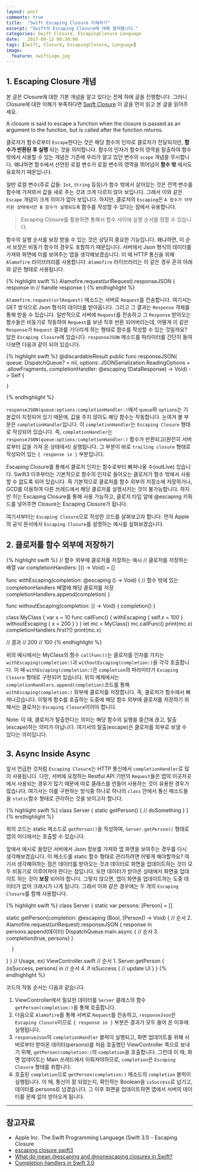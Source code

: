 ```yaml
---
layout: post
comments: true
title:  "Swift Escaping Closure 이해하기"
excerpt: "Swift의 Escaping Closure에 대해 알아봅니다."
categories: Swift Closure, EscapingClosure Language
date:   2017-09-12 00:30:00
tags: [Swift, Closure, EscapingClosure, Language]
image:
  feature: swiftLogo.jpg
---
```


## 1. Escaping Closure 개념

본 글은 Closure에 대한 기본 개념을 알고 있다는 전제 하에 글을 진행합니다. 그러니 Closure에 대한 이해가 부족하다면 [Swift Closure](https://hcn1519.github.io/articles/2017-05/swift_closure) 이 글을 먼저 읽고 본 글을 읽어주세요.

<div class="message">
  A closure is said to escape a function when the closure is passed as an argument to the function, but is called after the function returns.
</div>

클로저가 함수로부터 `Escape`한다는 것은 해당 함수의 인자로 클로저가 전달되지만, **함수가 반환된 후 실행** 되는 것을 의미합니다. 함수의 인자가 함수의 영역을 탈출하여 함수 밖에서 사용할 수 있는 개념은 기존에 우리가 알고 있던 변수의 `scope` 개념을 무시합니다. 왜냐하면 함수에서 선언된 로컬 변수가 로컬 변수의 영역을 뛰어넘어 **함수 밖** 에서도 유효하기 때문입니다.

일반 로컬 변수(주로 값들: `Int`, `String` 등등)가 함수 밖에서 살아있는 것은 전역 변수를 함수에 가져와서 값을 새로 주는 것과 크게 다르지 않아 보입니다. 그래서 이와 같은 `Escape` 개념이 크게 의미가 없어 보입니다. 하지만, 클로저의 `Escaping`은 `A 함수가 마무리된 상태에서만 B 함수가 실행되도록` 함수를 작성할 수 있다는 점에서 유용합니다.

> Escaping Closure를 활용하면 통해서 함수 사이에 실행 순서를 정할 수 있습니다.

함수의 실행 순서를 보장 받을 수 있는 것은 상당히 중요한 기능입니다. 왜냐하면, 이 순서 보장은 비동기 함수의 경우도 포함하기 때문입니다. 서버에서 Json 형식의 데이터를 가져와 화면에 이를 보여주는 앱을 생각해보겠습니다. 이 때 HTTP 통신을 위해 `Alamofire` 라이브러리를 사용합니다. `Alamofire` 라이브러리는 이 같은 경우 흔히 아래와 같은 형태로 사용됩니다.

{% highlight swift %}
Alamofire.request(urlRequest).responseJSON { response in
  // handle response
}
{% endhighlight %}

`Alamofire.request(urlRequest)` 메소드는 서버로 `Request`를 전송합니다. 여기서는 GET 방식으로 Json 형식의 데이터를 받아옵니다. 그리고 그 결과는 `Response` 객체를 통해 받을 수 있습니다. 일반적으로 서버에 `Request`를 전송하고 그 `Response` 받아오는 함수들은 비동기로 작동하여 `Request`를 보낸 직후 반환 되어버리는데, 어떻게 이 같은 `Response`가 `Request` 결과를 기다리게 하는 형태로 함수를 작성할 수 있는 것일까요? 답은 `Escaping Closure`에 있습니다. `responseJSON` 메소드를 파라미터를 간단히 들여다보면 다음과 같이 되어 있습니다.

{% highlight swift %}
@discardableResult
    public func responseJSON(
        queue: DispatchQueue? = nil,
        options: JSONSerialization.ReadingOptions = .allowFragments,
        completionHandler: @escaping (DataResponse<Any>) -> Void)
        -> Self
    {

    }
{% endhighlight %}

`responseJSON(queue:options:completionHandler:)`에서 `queue`와 `options`는 기본값이 지정되어 있기 때문에, 값을 주지 않아도 해당 함수는 작동합니다. 눈여겨 볼 부분은 `completionHandler`입니다. 이 `completionHandler`는 `Escaping Closure` 형태로 작성되어 있습니다. 즉, `completionHandler`는 `responseJSON(queue:options:completionHandler:)` 함수가 반환되고(완전히 서버로부터 값을 가져 온 상태에서) 실행됩니다. 그 부분이 바로 `trailing closure` 형태로 작성되어 있는 `{ response in }` 부분입니다.

<div class="message">
  Escaping Closure를 통해서 클로저 인자는 함수로부터 빠져나올 수(outLive) 있습니다. Swift3 이후부터는 기본적으로 함수의 인자로 들어오는 클로저가 함수 밖에서 사용할 수 없도록 되어 있습니다. 즉 기본적으로 클로저를 함수 외부의 저장소에 저장하거나, GCD를 이용하여 다른 쓰레드에서 해당 클로저를 실행시키는 것이 불가능합니다. 하지만 이는 Escaping Closure를 통해 사용 가능하고, 클로저 타입 앞에 @escaping 키워드를 넣어주면 Closure는 Escaping Closure가 됩니다.
</div>

여기서부터는 `Escaping Closure`으로 작성한 코드를 살펴보고자 합니다. 먼저 Apple의 공식 문서에서 `Escaping Closure`를 설명하는 예시를 살펴보겠습니다.

## 2. 클로저를 함수 외부에 저장하기

{% highlight swift %}
// 함수 외부에 클로저를 저장하는 예시
// 클로저를 저장하는 배열
var completionHandlers: [() -> Void] = []

func withEscaping(completion: @escaping () -> Void) {
    // 함수 밖에 있는 completionHandlers 배열에 해당 클로저를 저장
    completionHandlers.append(completion)
}

func withoutEscaping(completion: () -> Void) {
    completion()
}

class MyClass {
    var x = 10
    func callFunc() {
        withEscaping { self.x = 100 }
        withoutEscaping { x = 200 }
    }
}
let mc = MyClass()
mc.callFunc()
print(mc.x)
completionHandlers.first?()
print(mc.x)

// 결과
// 200
// 100
{% endhighlight %}

위의 예시에서는 MyClass의 함수 `callFunc()`는 클로저를 인자를 가지는 `withEscaping(completion:)`과 `withoutEscaping(completion:)`을 각각 호출합니다. 이 때 `withEscaping(completion:)`은 `completion`의 파라미터가 `Escaping Closure` 형태로 구현되어 있습니다. 위의 예제에서는 `completionHandlers.append(completion)`코드를 통해 `withEscaping(completion:)` 외부에 클로저를 저장합니다. 즉, 클로저가 함수에서 빠져나갔습니다. 이렇게 함수를 호출하는 도중에 해당 함수 외부에 클로저를 저장하기 위해서는 클로저는 `Escaping Closure`이어야 합니다.

<div class="message">
  Note: 이 때, 클로저가 탈출한다는 의미는 해당 함수의 실행을 중간에 끊고, 탈출(escape)하는 의미가 아닙니다. 여기서의 탈출(escape)은 클로저를 외부로 보낼 수 있다는 의미입니다.
</div>

## 3. Async Inside Async

앞서 언급한 것처럼 `Escaping Closure`는 HTTP 통신에서 `completionHandler`로 많이 사용됩니다. 다만, 서버에 요청하는 Restful API 기반의 `Request`들은 앱의 이곳저곳에서 사용되는 경우가 많기 때문에 따로 클래스를 만들어 사용하는 것이 유용한 경우가 많습니다. 여기서는 이를 구현하는 방식중 하나로 하나의 `class` 안에서 통신 메소드들을 `static`함수 형태로 관리하는 것을 보이고자 합니다.

{% highlight swift %}
class Server {
  static getPerson() {
    // doSomething
  }
}
{% endhighlight %}

위의 코드는 static 메소드로 `getPerson()`을 작성하여, `Server.getPerson()` 형태로 앱의 어디에서는 호출할 수 있습니다.

앞에서 예시로 들었던 서버에서 Json 정보를 가져와 앱 화면을 보여주는 경우를 다시 생각해보겠습니다. 이 메소드를 static 함수 형태로 관리하려면 어떻게 해야할까요? 여기서 생각해야하는 점은 데이터를 받아오는 것과 데이터로 화면을 업데이트하는 것이 모두 비동기로 이루어져야 한다는 점입니다. 또한 데이터가 받아온 상태에서 화면을 업데이트 하는 것이 **보장** 되어야 합니다. 그렇지 않으면, 앱이 화면을 업데이트하는 도중 데이터가 없어 크래시가 나게 됩니다. 그래서 이와 같은 경우에는 두 개의 `Escaping Closure`를 함께 사용합니다.

{% highlight swift %}
class Server {
  static var persons: [Person] = []

  static getPerson(completion: @escaping (Bool, [Person]) -> Void) {
      // 순서 2.
      Alamofire.request(urlRequest).responseJSON { response in
          persons.append(데이터)
          DispatchQueue.main.async {
              // 순서 3.
              completion(true, persons)
          }

      }
  }
}
// Usage, ex) ViewController.swift
// 순서 1.
Server.getPerson { (isSuccess, persons) in
  // 순서 4.
  if isSuccess {
      // update UI
  }
}
{% endhighlight %}

코드의 작동 순서는 다음과 같습니다.

1. ViewController에서 필요한 데이터를 `Server` 클래스의 함수 `getPerson(completion:)`을 통해 호출합니다.
2. 다음으로 `Alamofire`를 통해 서버로 `Request`를 전송하고, `responseJson`은 `Escaping Closure`이므로 `{ response in }` 부분은 결과가 모두 들어 온 이후에 실행됩니다.
3. `responseJson`의 `completionHandler` 블럭이 실행되고, 화면 업데이트를 위해 서버로부터 받아온 데이터(persons)를 처음 호출했던 ViewController 쪽으로 보내기 위해, `getPerson(completion:)`의 `completion`을 호출합니다. 그런데 이 때, 화면 업데이트는 Main 쓰레드에서 이뤄져야하므로, `completion`은 `Escaping Closure` 형태를 취합니다.
4. 호출된 `completion`으로 `getPerson(completion:)` 메소드의 `completion` 블럭이 실행됩니다. 이 때, 통신이 잘 되었는지, 확인하는 Boolean을 `isSuccess`로 넘기고, 데이터를 persons로 넘겼습니다. 그 이후 화면을 업데이트하면 앱에서 서버의 데이터를 문제 없이 받아오게 됩니다.

---

## 참고자료

* Apple Inc. The Swift Programming Language (Swift 3.1) - Escaping Closure
* [escaping closure swift3](https://learnappmaking.com/escaping-closures-swift-3/)
* [What do mean @escaping and @nonescaping closures in Swift?](https://medium.com/@kumarpramod017/what-do-mean-escaping-and-nonescaping-closures-in-swift-d404d721f39d)
* [Completion handlers in Swift 3.0](https://stackoverflow.com/questions/41745328/completion-handlers-in-swift-3-0)
